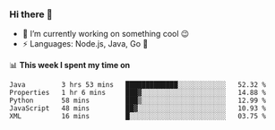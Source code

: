 ### Hi there 👋

<!--
**nodejh/nodejh** is a ✨ _special_ ✨ repository because its `README.md` (this file) appears on your GitHub profile.

Here are some ideas to get you started:

- 🔭 I’m currently working on ...
- 🌱 I’m currently learning ...
- 👯 I’m looking to collaborate on ...
- 🤔 I’m looking for help with ...
- 💬 Ask me about ...
- 📫 How to reach me: ...
- 😄 Pronouns: ...
- ⚡ Fun fact: ...
-->

- 🔭 I’m currently working on something cool :wink:
- ⚡ Languages: Node.js, Java, Go :thought_balloon:

📊 **This week I spent my time on**

<!--START_SECTION:waka-->
```text
Java         3 hrs 53 mins   █████████████░░░░░░░░░░░░   52.32 % 
Properties   1 hr 6 mins     ███▓░░░░░░░░░░░░░░░░░░░░░   14.88 % 
Python       58 mins         ███▒░░░░░░░░░░░░░░░░░░░░░   12.99 % 
JavaScript   48 mins         ██▓░░░░░░░░░░░░░░░░░░░░░░   10.93 % 
XML          16 mins         █░░░░░░░░░░░░░░░░░░░░░░░░   03.75 % 
```
<!--END_SECTION:waka-->


<!--
:traffic_light: **Visitors**

![visitors](https://visitor-badge.glitch.me/badge?page_id=nodejh.nodejh)
-->

